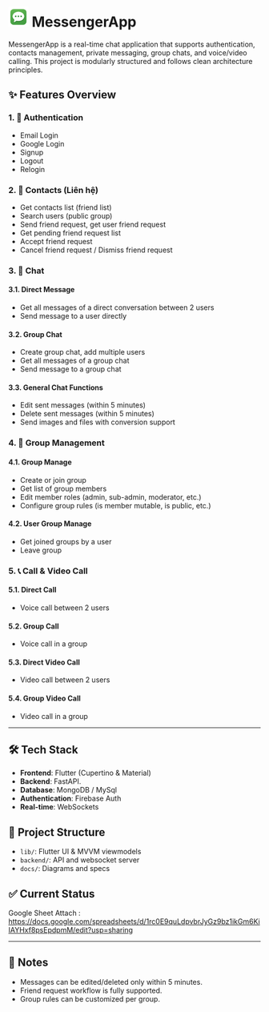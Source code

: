 # <img src="./assets/images/app_logo.png" width=40>  MessengerApp 

MessengerApp is a real-time chat application that supports authentication, contacts management, private messaging, group chats, and voice/video calling. This project is modularly structured and follows clean architecture principles.

## ✨ Features Overview

### 1. 🔐 Authentication
- Email Login
- Google Login
- Signup
- Logout
- Relogin

### 2. 📇 Contacts (Liên hệ)
- Get contacts list (friend list)
- Search users (public group)
- Send friend request, get user friend request
- Get pending friend request list
- Accept friend request
- Cancel friend request / Dismiss friend request

### 3. 💬 Chat

#### 3.1. Direct Message
- Get all messages of a direct conversation between 2 users
- Send message to a user directly

#### 3.2. Group Chat
- Create group chat, add multiple users
- Get all messages of a group chat
- Send message to a group chat

#### 3.3. General Chat Functions
- Edit sent messages (within 5 minutes)
- Delete sent messages (within 5 minutes)
- Send images and files with conversion support

### 4. 👥 Group Management

#### 4.1. Group Manage
- Create or join group
- Get list of group members
- Edit member roles (admin, sub-admin, moderator, etc.)
- Configure group rules (is member mutable, is public, etc.)

#### 4.2. User Group Manage
- Get joined groups by a user
- Leave group

### 5. 📞 Call & Video Call

#### 5.1. Direct Call
- Voice call between 2 users

#### 5.2. Group Call
- Voice call in a group

#### 5.3. Direct Video Call
- Video call between 2 users

#### 5.4. Group Video Call
- Video call in a group

---

## 🛠 Tech Stack

- **Frontend**: Flutter (Cupertino & Material)
- **Backend**: FastAPI.
- **Database**: MongoDB / MySql
- **Authentication**: Firebase Auth
- **Real-time**: WebSockets

## 📁 Project Structure
- `lib/`: Flutter UI & MVVM viewmodels
- `backend/`: API and websocket server
- `docs/`: Diagrams and specs

## ✅ Current Status

Google Sheet Attach : https://docs.google.com/spreadsheets/d/1rc0E9quLdpvbrJyGz9bz1ikGm6KiIAYHxf8psEpdpmM/edit?usp=sharing

---

## 📌 Notes
- Messages can be edited/deleted only within 5 minutes.
- Friend request workflow is fully supported.
- Group rules can be customized per group.

